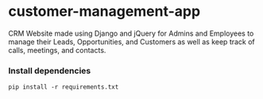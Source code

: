# customer-management-app
CRM Website made using Django and jQuery for Admins and Employees to manage their Leads, Opportunities, and Customers as well as keep track of calls, meetings, and contacts.

### Install dependencies

```
pip install -r requirements.txt
```
